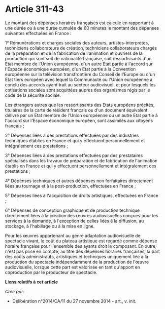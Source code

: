 # Article 311-43

Le montant des dépenses horaires françaises est calculé en rapportant à une durée ou à une durée cumulée de 60 minutes le
montant des dépenses suivantes effectuées en France : 

1° Rémunérations et charges sociales des auteurs, artistes-interprètes, techniciens collaborateurs de création, techniciens
collaborateurs chargés de la préparation et de la fabrication de l'animation et ouvriers de la production qui sont soit de
nationalité française, soit ressortissants d'un Etat membre de l'Union européenne, d'un autre Etat partie à l'accord sur
l'Espace économique européen, d'un Etat partie à la Convention européenne sur la télévision transfrontière du Conseil de
l'Europe ou d'un Etat tiers européen avec lequel la Communauté ou l'Union européenne a conclu des accords ayant trait au
secteur audiovisuel, et pour lesquels les cotisations sociales sont acquittées auprès des organismes régis par le code de la
sécurité sociale. 

Les étrangers autres que les ressortissants des Etats européens précités, titulaires de la carte de résident français ou d'un
document équivalent délivré par un Etat membre de l'Union européenne ou un autre Etat partie à l'accord sur l'Espace
économique européen, sont assimilés aux citoyens français ; 

2° Dépenses liées à des prestations effectuées par des industries techniques établies en France et qui y effectuent
personnellement et intégralement ces prestations ; 

3° Dépenses liées à des prestations effectuées par des prestataires spécialisés dans les travaux de préparation et de
fabrication de l'animation établis en France et qui y effectuent personnellement et intégralement ces prestations ; 

4° Dépenses techniques et autres dépenses non forfaitaires directement liées au tournage et à la post-production, effectuées
en France ; 

5° Dépenses liées à l'acquisition de droits artistiques, effectuées en France ; 

6° Dépenses de conception graphique et de production technique directement liées à la création des œuvres audiovisuelles
conçues pour les services à la demande, à l'exception de celles liées à la diffusion, au stockage, à l'habillage ou à la mise
en ligne. 

Pour les œuvres appartenant au genre adaptation audiovisuelle de spectacle vivant, le coût du plateau artistique est regardé
comme dépense horaire française pour l'ensemble des ayants droit le composant. En outre, n'est pas prise en compte, au titre
des dépenses horaires françaises, la part des coûts administratifs, artistiques et techniques uniquement liée à la production
du spectacle indépendamment de la production de l'œuvre audiovisuelle, lorsque cette part est valorisée en tant qu'apport en
coproduction par le producteur de spectacle.

**Liens relatifs à cet article**

_Créé par_:

  - Délibération n°2014/CA/11 du 27 novembre 2014 - art., v. init.
